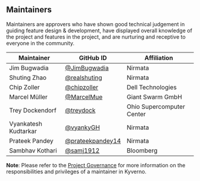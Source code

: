 ## Maintainers

Maintainers are approvers who have shown good technical judgement in guiding feature design & development, have displayed overall knowledge of the project and features in the project, and are nurturing and receptive to everyone in the community.

| Maintainer            | GitHub ID                                              | Affiliation               |
| --------------------- | ------------------------------------------------------ | ------------------------- |
| Jim Bugwadia          | [@JimBugwadia](https://github.com/JimBugwadia)         | Nirmata                   |
| Shuting Zhao          | [@realshuting](https://github.com/realshuting)         | Nirmata                   |
| Chip Zoller           | [@chipzoller](https://github.com/chipzoller)           | Dell Technologies         |
| Marcel Müller         | [@MarcelMue](https://github.com/MarcelMue)             | Giant Swarm GmbH          |
| Trey Dockendorf       | [@treydock](https://github.com/treydock)               | Ohio Supercomputer Center |
| Vyankatesh Kudtarkar  | [@vyankyGH](https://github.com/vyankyGH)               | Nirmata                   |
| Prateek Pandey        | [@prateekpandey14](https://github.com/prateekpandey14) | Nirmata                   |
| Sambhav Kothari       | [@samj1912](https://github.com/samj1912)               | Bloomberg                 |


**Note**: Please refer to the [Project Governance](https://main.kyverno.io/community/#project-governance) for more information on the responsibilities and privileges of a maintainer in Kyverno.
